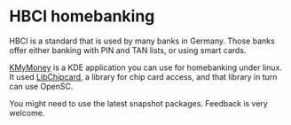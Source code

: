 # HBCI homebanking

HBCI is a standard that is used by many banks in Germany.
Those banks offer either banking with PIN and TAN lists, or
using smart cards.

[KMyMoney](http://kmymoney2.sourceforge.net/) is a KDE application you can use for homebanking under linux.
It used [LibChipcard](http://www.libchipcard.de), a library for chip card access, and that library in turn
can use OpenSC.

You might need to use the latest snapshot packages. Feedback is very welcome.
